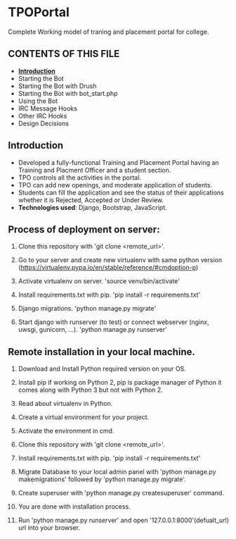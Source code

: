 # TPOPortal
Complete Working model of traning and placement portal for college.

CONTENTS OF THIS FILE
---------------------
 * [**Introduction**](#Introduction)
 * Starting the Bot
  * Starting the Bot with Drush
  * Starting the Bot with bot_start.php
 * Using the Bot
 * IRC Message Hooks
 * Other IRC Hooks
 * Design Decisions

<a name="Introduction"></a>
## Introduction

* Developed a fully-functional Training and Placement Portal having an Training and Placment Officer and a student section.
* TPO controls all the activities in the portal.
* TPO can add new openings, and moderate application of students.
* Students can fill the application and see the status of their applications whether it is Rejected, Accepted or Under Review.
* **Technologies used**: Django, Bootstrap, JavaScript.

## Process of deployment on server:

1) Clone this repository with 'git clone <remote_url>'.

2) Go to your server and create new virtualenv with same python version (https://virtualenv.pypa.io/en/stable/reference/#cmdoption-p)

3) Activate virtualenv on server. 'source venv/bin/activate'

4) Install requirements.txt with pip. 'pip install -r requirements.txt'

5) Django migrations. 'python manage.py migrate'

6) Start django with runserver (to test) or connect webserver (nginx, uwsgi, gunicorn, ...). 'python manage.py runserver'


## Remote installation in your local machine.

1) Download and Install Python required version on your OS.

2) Install pip if working on Python 2, pip is package manager of Python it comes along with Python 3 but not with Python 2.

3) Read about virtualenv in Python. 

4) Create a virtual environment for your project.

5) Activate the environment in cmd.

6) Clone this repository with 'git clone <remote_url>'.

7) Install requirements.txt with pip. 'pip install -r requirements.txt'

8) Migrate Database to your local admin panel with 'python manage.py makemigrations' followed by 'python manage.py migrate'.

9) Create superuser with 'python manage.py createsuperuser' command.

10) You are done with installation process.

11) Run 'python manage.py runserver' and open '127.0.0.1:8000'(defualt_url) url into your browser.
